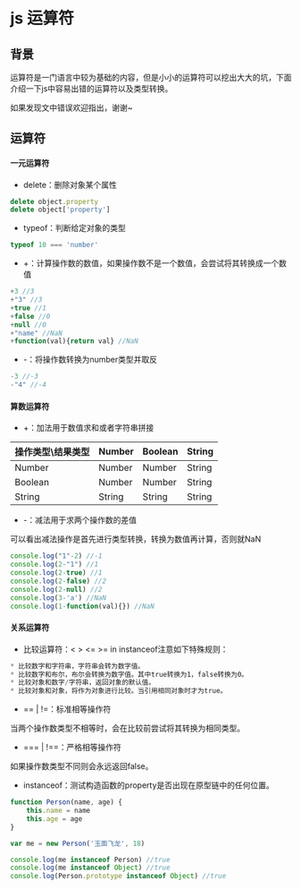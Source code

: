 # js 运算符
## 背景
运算符是一门语言中较为基础的内容，但是小小的运算符可以挖出大大的坑，下面介绍一下js中容易出错的运算符以及类型转换。

如果发现文中错误欢迎指出，谢谢~

## 运算符
#### 一元运算符
* delete：删除对象某个属性
```js
delete object.property
delete object['property']
```
* typeof：判断给定对象的类型
```js
typeof 10 === 'number'
```
* +：计算操作数的数值，如果操作数不是一个数值，会尝试将其转换成一个数值
```js
+3 //3
+"3" //3
+true //1
+false //0
+null //0
+"name" //NaN
+function(val){return val} //NaN
```
* -：将操作数转换为number类型并取反
```js
-3 //-3
-"4" //-4
```
#### 算数运算符
* +：加法用于数值求和或者字符串拼接

| 操作类型\结果类型 | Number | Boolean | String |
| :--- | :---| :--- | :--- |
| Number | Number | Number | String |
| Boolean| Number | Number | String |
| String | String | String | String |

* -：减法用于求两个操作数的差值

可以看出减法操作是首先进行类型转换，转换为数值再计算，否则就NaN
```js
console.log("1"-2) //-1
console.log(2-"1") //1
console.log(2-true) //1
console.log(2-false) //2
console.log(2-null) //2
console.log(3-'a') //NaN
console.log(1-function(val){}) //NaN
```
#### 关系运算符
* 比较运算符：< > <= >= in instanceof注意如下特殊规则：
```js
* 比较数字和字符串，字符串会转为数字值。
* 比较数字和布尔，布尔会转换为数字值。其中true转换为1，false转换为0。
* 比较对象和数字/字符串，返回对象的默认值。
* 比较对象和对象，将作为对象进行比较。当引用相同对象时才为true。
```
* == | !=：标准相等操作符

当两个操作数类型不相等时，会在比较前尝试将其转换为相同类型。

* === | !==：严格相等操作符

如果操作数类型不同则会永远返回false。

* instanceof：测试构造函数的property是否出现在原型链中的任何位置。

```js
function Person(name, age) {
    this.name = name
    this.age = age
}

var me = new Person('玉面飞龙', 18)

console.log(me instanceof Person) //true
console.log(me instanceof Object) //true
console.log(Person.prototype instanceof Object) //true
```







